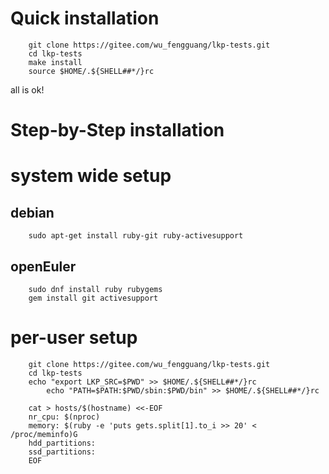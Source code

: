 # Quick installation
```shell
	git clone https://gitee.com/wu_fengguang/lkp-tests.git
	cd lkp-tests
	make install
	source $HOME/.${SHELL##*/}rc
```
all is ok!

# Step-by-Step installation

system wide setup
=================
## debian
```shell
	sudo apt-get install ruby-git ruby-activesupport
```

## openEuler
```shell
	sudo dnf install ruby rubygems
	gem install git activesupport
```

per-user setup
==============
```shell
	git clone https://gitee.com/wu_fengguang/lkp-tests.git
	cd lkp-tests
	echo "export LKP_SRC=$PWD" >> $HOME/.${SHELL##*/}rc
        echo "PATH=$PATH:$PWD/sbin:$PWD/bin" >> $HOME/.${SHELL##*/}rc

	cat > hosts/$(hostname) <<-EOF
	nr_cpu: $(nproc)
	memory: $(ruby -e 'puts gets.split[1].to_i >> 20' < /proc/meminfo)G
	hdd_partitions:
	ssd_partitions:
	EOF
```
